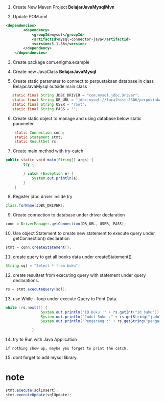  1. Create New Maven Project **BelajarJavaMysqlMvn**

 2. Update POM.xml
~~~xml
<dependencies>
		<dependency>
			<groupId>mysql</groupId>
			<artifactId>mysql-connector-java</artifactId>
			<version>5.1.36</version>
		</dependency>
	</dependencies>
~~~


 3. Create package com.enigma.example

 4. Create new JavaClass **BelajarJavaMysql**

 5. Create static parameter to connect to perpustakaan database in class BelajarJavaMysql outside main class 

 ~~~java
    static final String JDBC_DRIVER = "com.mysql.jdbc.Driver";
	static final String DB_URL = "jdbc:mysql://localhost:3306/perpustakaan";
	static final String USER = "root";
	static final String PASS = "";
 ~~~

 6. Create static object to manage and using database below static parameter.

~~~java
    static Connection conn;
	static Statement stmt;
	static ResultSet rs;
~~~ 

7. Create main method with try-catch
~~~java
public static void main(String[] args) {
		try {
			
		} catch (Exception e) {
			System.out.println(e);
		}
	}
~~~

8. Register jdbc driver inside try

~~~java
Class.forName(JDBC_DRIVER);
~~~

9. Create connection to database under driver declaration
~~~java
conn = DriverManager.getConnection(DB_URL, USER, PASS);
~~~

10. Use object Statement to create new statement to execute query under getConnection() declaration
~~~java
stmt = conn.createStatement();
~~~

11. create query to get all books data under createStatement()
~~~java
String sql = "Select * from buku";
~~~

12. create resultset from executing query with statement under query declarations.
~~~java
rs = stmt.executeQuery(sql);
~~~

13. use While - loop under execute Query to Print Data.
~~~java
while (rs.next()) {
				System.out.println("ID Buku :" + rs.getInt("id_buku"));
				System.out.println("Judul Buku :" + rs.getString("judul"));
				System.out.println("Pengarang :" + rs.getString("pengarang"));

			}
~~~

14. try to Run with Java Application
>
    if nothing show up, maybe you forget to print the catch.

15. dont forget to add mysql library.


# note

```java
stmt.execute(sqlInsert);
stmt.executeUpdate(sqlUpdate);

```